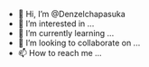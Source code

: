 - 👋 Hi, I’m @Denzelchapasuka
- 👀 I’m interested in ...
- 🌱 I’m currently learning ...
- 💞️ I’m looking to collaborate on ...
- 📫 How to reach me ...

<!---
Denzelchapasuka/Denzelchapasuka is a ✨ special ✨ repository because its `README.md` (this file) appears on your GitHub profile.
You can click the Preview link to take a look at your changes.
--->
